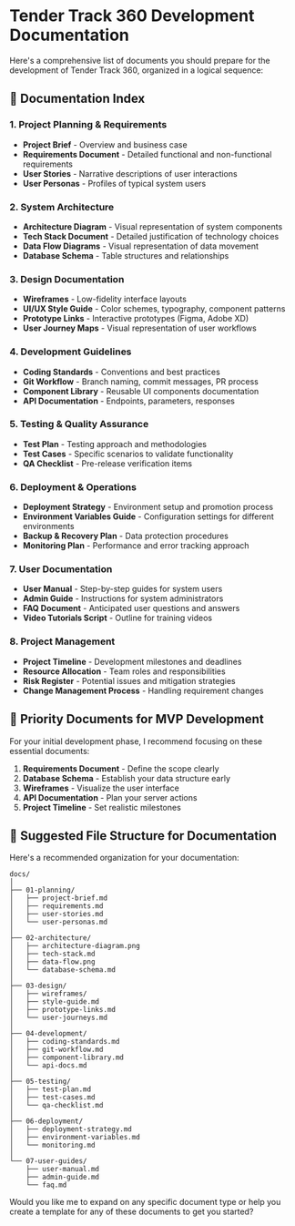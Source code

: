 # Tender Track 360 Development Documentation

Here's a comprehensive list of documents you should prepare for the development of Tender Track 360, organized in a logical sequence:

## 📑 Documentation Index

### 1. Project Planning & Requirements
- **Project Brief** - Overview and business case
- **Requirements Document** - Detailed functional and non-functional requirements
- **User Stories** - Narrative descriptions of user interactions
- **User Personas** - Profiles of typical system users

### 2. System Architecture
- **Architecture Diagram** - Visual representation of system components
- **Tech Stack Document** - Detailed justification of technology choices
- **Data Flow Diagrams** - Visual representation of data movement
- **Database Schema** - Table structures and relationships

### 3. Design Documentation
- **Wireframes** - Low-fidelity interface layouts
- **UI/UX Style Guide** - Color schemes, typography, component patterns
- **Prototype Links** - Interactive prototypes (Figma, Adobe XD)
- **User Journey Maps** - Visual representation of user workflows

### 4. Development Guidelines
- **Coding Standards** - Conventions and best practices
- **Git Workflow** - Branch naming, commit messages, PR process
- **Component Library** - Reusable UI components documentation
- **API Documentation** - Endpoints, parameters, responses

### 5. Testing & Quality Assurance
- **Test Plan** - Testing approach and methodologies
- **Test Cases** - Specific scenarios to validate functionality
- **QA Checklist** - Pre-release verification items

### 6. Deployment & Operations
- **Deployment Strategy** - Environment setup and promotion process
- **Environment Variables Guide** - Configuration settings for different environments
- **Backup & Recovery Plan** - Data protection procedures
- **Monitoring Plan** - Performance and error tracking approach

### 7. User Documentation
- **User Manual** - Step-by-step guides for system users
- **Admin Guide** - Instructions for system administrators
- **FAQ Document** - Anticipated user questions and answers
- **Video Tutorials Script** - Outline for training videos

### 8. Project Management
- **Project Timeline** - Development milestones and deadlines
- **Resource Allocation** - Team roles and responsibilities
- **Risk Register** - Potential issues and mitigation strategies
- **Change Management Process** - Handling requirement changes

## 📝 Priority Documents for MVP Development

For your initial development phase, I recommend focusing on these essential documents:

1. **Requirements Document** - Define the scope clearly
2. **Database Schema** - Establish your data structure early
3. **Wireframes** - Visualize the user interface
4. **API Documentation** - Plan your server actions
5. **Project Timeline** - Set realistic milestones

## 📁 Suggested File Structure for Documentation

Here's a recommended organization for your documentation:

```
docs/
│
├── 01-planning/
│   ├── project-brief.md
│   ├── requirements.md
│   ├── user-stories.md
│   └── user-personas.md
│
├── 02-architecture/
│   ├── architecture-diagram.png
│   ├── tech-stack.md
│   ├── data-flow.png
│   └── database-schema.md
│
├── 03-design/
│   ├── wireframes/
│   ├── style-guide.md
│   ├── prototype-links.md
│   └── user-journeys.md
│
├── 04-development/
│   ├── coding-standards.md
│   ├── git-workflow.md
│   ├── component-library.md
│   └── api-docs.md
│
├── 05-testing/
│   ├── test-plan.md
│   ├── test-cases.md
│   └── qa-checklist.md
│
├── 06-deployment/
│   ├── deployment-strategy.md
│   ├── environment-variables.md
│   └── monitoring.md
│
└── 07-user-guides/
    ├── user-manual.md
    ├── admin-guide.md
    └── faq.md
```

Would you like me to expand on any specific document type or help you create a template for any of these documents to get you started?